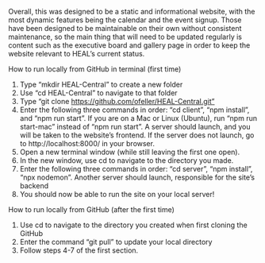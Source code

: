 Overall, this was designed to be a static and informational website, with the most dynamic features being the calendar and the event signup. Those have been designed to be maintainable on their own without consistent maintenance, so the main thing that will need to be updated regularly is content such as the executive board and gallery page in order to keep the website relevant to HEAL’s current status.

How to run locally from GitHub in terminal (first time)
1.	Type “mkdir HEAL-Central” to create a new folder
2.	Use “cd HEAL-Central” to navigate to that folder
3.	Type “git clone https://github.com/ofeller/HEAL-Central.git”
4.	Enter the following three commands in order: “cd client”, “npm install”, and “npm run start”. If you are on a Mac or Linux (Ubuntu), run “npm run start-mac” instead of “npm run start”. A server should launch, and you will be taken to the website’s frontend. If the server does not launch, go to http://localhost:8000/ in your browser.
5.	Open a new terminal window (while still leaving the first one open).
6.	In the new window, use cd to navigate to the directory you made.
7.	Enter the following three commands in order: “cd server”, “npm install”, “npx nodemon”. Another server should launch, responsible for the site’s backend
8.	You should now be able to run the site on your local server!

How to run locally from GitHub (after the first time)
1.	Use cd to navigate to the directory you created when first cloning the GitHub
2.	Enter the command “git pull” to update your local directory
3.	Follow steps 4-7 of the first section.
